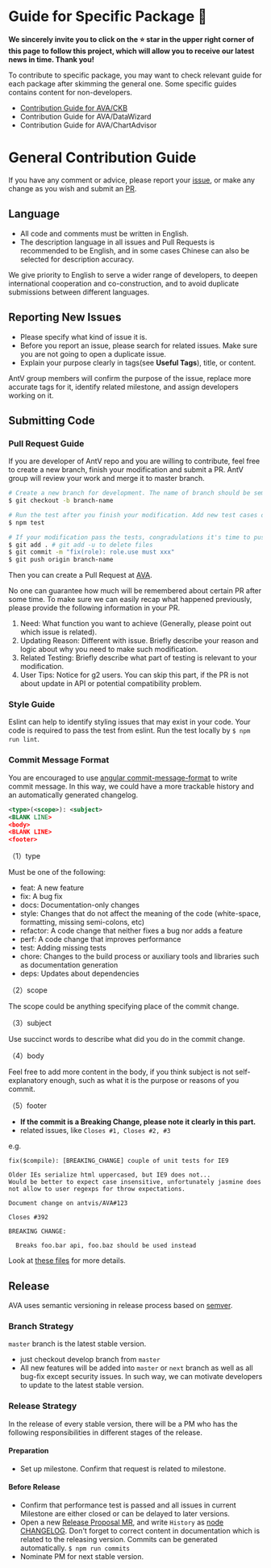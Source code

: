 # Guide for Specific Package 🌟

**We sincerely invite you to click on the ⭐ star in the upper right corner of this page to follow this project, which will allow you to receive our latest news in time. Thank you!**

To contribute to specific package, you may want to check relevant guide for each package after skimming the general one. Some specific guides contains content for non-developers.

* [Contribution Guide for AVA/CKB](./packages/knowledge/CONTRIBUTING.md)
* Contribution Guide for AVA/DataWizard
* Contribution Guide for AVA/ChartAdvisor

# General Contribution Guide

If you have any comment or advice, please report your [issue](https://github.com/antvis/AVA/issues),
or make any change as you wish and submit an [PR](https://github.com/antvis/AVA/pulls).

## Language

* All code and comments must be written in English.
* The description language in all issues and Pull Requests is recommended to be English, and in some cases Chinese can also be selected for description accuracy.

We give priority to English to serve a wider range of developers, to deepen international cooperation and co-construction, and to avoid duplicate submissions between different languages.

## Reporting New Issues

* Please specify what kind of issue it is.
* Before you report an issue, please search for related issues. Make sure you are not going to open a duplicate issue.
* Explain your purpose clearly in tags(see **Useful Tags**), title, or content.

AntV group members will confirm the purpose of the issue, replace more accurate tags for it, identify related milestone, and assign developers working on it.

## Submitting Code

### Pull Request Guide

If you are developer of AntV repo and you are willing to contribute, feel free to create a new branch, finish your modification and submit a PR. AntV group will review your work and merge it to master branch.

```bash
# Create a new branch for development. The name of branch should be semantic, avoiding words like 'update' or 'tmp'. We suggest to use feature/xxx, if the modification is about to implement a new feature.
$ git checkout -b branch-name

# Run the test after you finish your modification. Add new test cases or change old ones if you feel necessary
$ npm test

# If your modification pass the tests, congradulations it's time to push your work back to us. Notice that the commit message should be wirtten in the following format.
$ git add . # git add -u to delete files
$ git commit -m "fix(role): role.use must xxx"
$ git push origin branch-name
```

Then you can create a Pull Request at [AVA](https://github.com/antvis/AVA/pulls).

No one can guarantee how much will be remembered about certain PR after some time. To make sure we can easily recap what happened previously, please provide the following information in your PR.

1. Need: What function you want to achieve (Generally, please point out which issue is related).
2. Updating Reason: Different with issue. Briefly describe your reason and logic about why you need to make such modification.
3. Related Testing: Briefly describe what part of testing is relevant to your modification.
4. User Tips: Notice for g2 users. You can skip this part, if the PR is not about update in API or potential compatibility problem.

### Style Guide

Eslint can help to identify styling issues that may exist in your code. Your code is required to pass the test from eslint. Run the test locally by `$ npm run lint`.

### Commit Message Format

You are encouraged to use [angular commit-message-format](https://github.com/angular/angular.js/blob/master/CONTRIBUTING.md#commit-message-format) to write commit message. In this way, we could have a more trackable history and an automatically generated changelog.

```xml
<type>(<scope>): <subject>
<BLANK LINE>
<body>
<BLANK LINE>
<footer>
```

（1）type

Must be one of the following:

* feat: A new feature
* fix: A bug fix
* docs: Documentation-only changes
* style: Changes that do not affect the meaning of the code (white-space, formatting, missing semi-colons, etc)
* refactor: A code change that neither fixes a bug nor adds a feature
* perf: A code change that improves performance
* test: Adding missing tests
* chore: Changes to the build process or auxiliary tools and libraries such as documentation generation
* deps: Updates about dependencies

（2）scope

The scope could be anything specifying place of the commit change.

（3）subject

Use succinct words to describe what did you do in the commit change.

（4）body

Feel free to add more content in the body, if you think subject is not self-explanatory enough, such as what it is the purpose or reasons of you commit.

（5）footer

* **If the commit is a Breaking Change, please note it clearly in this part.**
* related issues, like `Closes #1, Closes #2, #3`

e.g.

```git
fix($compile): [BREAKING_CHANGE] couple of unit tests for IE9

Older IEs serialize html uppercased, but IE9 does not...
Would be better to expect case insensitive, unfortunately jasmine does
not allow to user regexps for throw expectations.

Document change on antvis/AVA#123

Closes #392

BREAKING CHANGE:

  Breaks foo.bar api, foo.baz should be used instead
```

Look at [these files](https://docs.google.com/document/d/1QrDFcIiPjSLDn3EL15IJygNPiHORgU1_OOAqWjiDU5Y/edit) for more details.

## Release

AVA uses semantic versioning in release process based on [semver].

### Branch Strategy

`master` branch is the latest stable version. 

* just checkout develop branch from `master`
* All new features will be added into `master` or `next` branch as well as all bug-fix except security issues. In such way, we can motivate developers to update to the latest stable version.


### Release Strategy

In the release of every stable version, there will be a PM who has the following responsibilities in different stages of the release.

#### Preparation

* Set up milestone. Confirm that request is related to milestone.

#### Before Release

* Confirm that performance test is passed and all issues in current Milestone are either closed or can be delayed to later versions.
* Open a new [Release Proposal MR], and write `History` as [node CHANGELOG]. Don't forget to correct content in documentation which is related to the releasing version. Commits can be generated automatically.
`$ npm run commits`
* Nominate PM for next stable version.

[semver]: http://semver.org/lang/zh-CN/
[Release proposal MR]: https://github.com/nodejs/node/pull/4181
[node CHANGELOG]: https://github.com/nodejs/node/blob/master/CHANGELOG.md
[『我是如何发布一个 npm 包的』]: https://fengmk2.com/blog/2016/how-i-publish-a-npm-package
